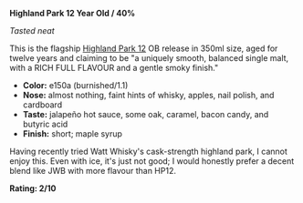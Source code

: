 **Highland Park 12 Year Old / 40%**

*Tasted neat*

This is the flagship [Highland Park 12](https://www.whiskybase.com/whiskies/whisky/96755/highland-park-12-year-old) OB release in 350ml size, aged for twelve years and claiming to be "a uniquely smooth, balanced single malt, with a RICH FULL FLAVOUR and a gentle smoky finish."

* **Color:** e150a (burnished/1.1)
* **Nose:** almost nothing, faint hints of whisky, apples, nail polish, and cardboard
* **Taste:** jalapeño hot sauce, some oak, caramel, bacon candy, and butyric acid 
* **Finish:** short; maple syrup

Having recently tried Watt Whisky's cask-strength highland park, I cannot enjoy this.  Even with ice, it's just not good; I would honestly prefer a decent blend like JWB with more flavour than HP12.

**Rating: 2/10**